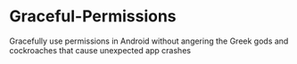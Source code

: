 # Graceful-Permissions
Gracefully use permissions in Android without angering the Greek gods and cockroaches that cause unexpected app crashes
